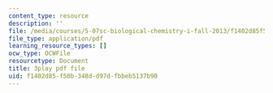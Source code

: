 ```yaml
---
content_type: resource
description: ''
file: /media/courses/5-07sc-biological-chemistry-i-fall-2013/f1402d85f50b348dd97dfbbeb5137b90_BY__sHZYi7Q.pdf
file_type: application/pdf
learning_resource_types: []
ocw_type: OCWFile
resourcetype: Document
title: 3play pdf file
uid: f1402d85-f50b-348d-d97d-fbbeb5137b90
---
```

